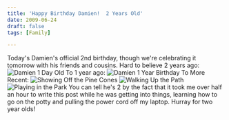 ```yaml
---
title: 'Happy Birthday Damien!  2 Years Old'
date: 2009-06-24
draft: false
tags: [Family]

---
```


Today's Damien's official 2nd birthday, though we're celebrating it tomorrow with his friends and cousins. Hard to believe 2 years ago: ![Damien 1 Day Old](http://www.mennoboy.com/farawaysoclose/wp-content/uploads/2009/06/628147694_d7a1600663.jpg "Damien 1 Day Old") To 1 year ago: ![Damien 1 Year Birthday](http://www.mennoboy.com/farawaysoclose/wp-content/uploads/2009/06/2619304025_b2733df1e5.jpg "Damien 1 Year Birthday") To More Recent: ![Showing Off the Pine Cones](http://www.mennoboy.com/farawaysoclose/wp-content/uploads/2009/06/3491296733_1d80941539.jpg "Showing Off the Pine Cones") ![Walking Up the Path](http://www.mennoboy.com/farawaysoclose/wp-content/uploads/2009/06/3492110188_2fb51e0d9e.jpg "Walking Up the Path") ![Playing in the Park](http://www.mennoboy.com/farawaysoclose/wp-content/uploads/2009/06/3494376987_f6a646ba58.jpg "Playing in the Park") You can tell he's 2 by the fact that it took me over half an hour to write this post while he was getting into things, learning how to go on the potty and pulling the power cord off my laptop. Hurray for two year olds!